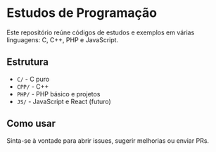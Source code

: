 # Estudos de Programação

Este repositório reúne códigos de estudos e exemplos em várias linguagens: C, C++, PHP e JavaScript.

## Estrutura

- `C/` - C puro
- `CPP/` - C++
- `PHP/` - PHP básico e projetos
- `JS/` - JavaScript e React (futuro)

## Como usar


Sinta-se à vontade para abrir issues, sugerir melhorias ou enviar PRs.

